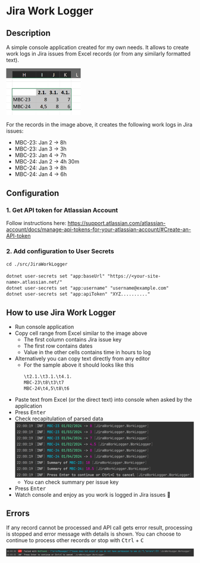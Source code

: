 # Jira Work Logger

## Description

A simple console application created for my own needs. It allows to create work logs in Jira issues from Excel records (or from any similarly formatted text).

<img src="./assets/images/excel-range-select.png" alt="Excel - select range" width="200" height="auto">

For the records in the image above, it creates the following work logs in Jira issues:
- MBC-23: Jan 2 -> 8h
- MBC-23: Jan 3 -> 3h
- MBC-23: Jan 4 -> 7h
- MBC-24: Jan 2 -> 4h 30m
- MBC-24: Jan 3 -> 8h
- MBC-24: Jan 4 -> 6h

## Configuration

### 1. Get API token for Atlassian Account

Follow instructions here: https://support.atlassian.com/atlassian-account/docs/manage-api-tokens-for-your-atlassian-account/#Create-an-API-token

### 2. Add configuration to User Secrets

```shell
cd ./src/JiraWorkLogger

dotnet user-secrets set "app:baseUrl" "https://<your-site-name>.atlassian.net/"
dotnet user-secrets set "app:username" "username@example.com"
dotnet user-secrets set "app:apiToken" "XYZ.........."
```

## How to use Jira Work Logger

- Run console application
- Copy cell range from Excel similar to the image above
  - The first column contains Jira issue key
  - The first row contains dates
  - Value in the other cells contains time in hours to log
- Alternatively you can copy text directly from any editor
  - For the sample above it should looks like this
    ```text
    \t2.1.\t3.1.\t4.1.
    MBC-23\t8\t3\t7
    MBC-24\t4,5\t8\t6
    ```
- Paste text from Excel (or the direct text) into console when asked by the application
- Press <kbd>Enter</kbd>
- Check recapitulation of parsed data  
  <img src="./assets/images/worklog-recap.png" alt="Worklog recapitulation" width="600" height="auto">  
  - You can check summary per issue key
- Press <kbd>Enter</kbd>
- Watch console and enjoy as you work is logged in Jira issues 🎉

## Errors

If any record cannot be processed and API call gets error result, processing is stopped and error message with details is shown. You can choose to continue to process other records or stop with <kbd>Ctrl</kbd> + <kbd>C</kbd>

![Worklog recapitulation](./assets/images/error.png)
